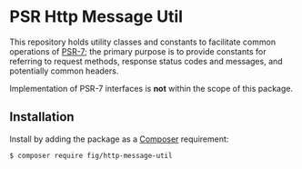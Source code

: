 # PSR Http Message Util

This repository holds utility classes and constants to facilitate common
operations of [PSR-7](http://www.php-fig.org/psr/psr-7/); the primary purpose is
to provide constants for referring to request methods, response status codes and
messages, and potentially common headers.

Implementation of PSR-7 interfaces is **not** within the scope of this package.

## Installation

Install by adding the package as a [Composer](https://getcomposer.org)
requirement:

```bash
$ composer require fig/http-message-util
```
